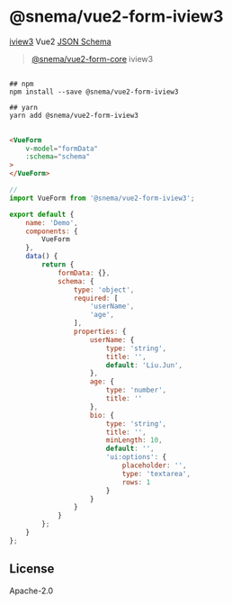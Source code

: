 # @snema/vue2-form-iview3

 [iview3](http://iview.talkingdata.com) Vue2 [JSON Schema](https://json-schema.org/understanding-json-schema/index.html)

>  [@snema/vue2-form-core](https://github.com/lljj-x/vue-json-schema-form/tree/master/packages/lib/vue2/vue2-core)  iview3

##

```ssh
## npm
npm install --save @snema/vue2-form-iview3

## yarn
yarn add @snema/vue2-form-iview3
```

##
```html
<VueForm
    v-model="formData"
    :schema="schema"
>
</VueForm>
```

```js
//
import VueForm from '@snema/vue2-form-iview3';

export default {
    name: 'Demo',
    components: {
        VueForm
    },
    data() {
        return {
            formData: {},
            schema: {
                type: 'object',
                required: [
                    'userName',
                    'age',
                ],
                properties: {
                    userName: {
                        type: 'string',
                        title: '',
                        default: 'Liu.Jun',
                    },
                    age: {
                        type: 'number',
                        title: ''
                    },
                    bio: {
                        type: 'string',
                        title: '',
                        minLength: 10,
                        default: '',
                        'ui:options': {
                            placeholder: '',
                            type: 'textarea',
                            rows: 1
                        }
                    }
                }
            }
        };
    }
};
```

## License
Apache-2.0
